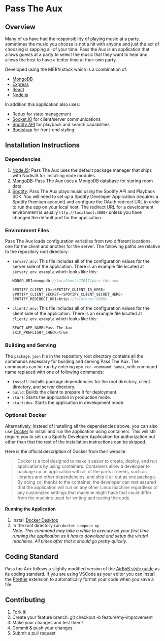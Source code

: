 # Pass The Aux

## Overview

Many of us have had the responsibility of playing music at a party, sometimes the music you choose is not a hit with anyone and just the act of choosing is sapping all of your time. Pass the Aux is an application that allows guests at a party to select the music that they want to hear and allows the host to have a better time at their own party.

Developed using the MERN stack which is a combination of:

- [MongoDB](https://www.mongodb.com/)
- [Express](https://expressjs.com/)
- [React](https://reactjs.org/)
- [Node.js](https://nodejs.org/en/)

In addition this application also uses:

- [Redux](https://redux.js.org/) for state management
- [Socket.IO](https://socket.io/) for client/server communications
- [Spotify API](https://developer.spotify.com/documentation/web-api/) for playback and search capabilities
- [Bootstrap](https://getbootstrap.com/) for front-end styling

## Installation Instructions

### Dependencies

1. [NodeJS](https://nodejs.org/en/): Pass The Aux uses the default package manager that ships with NodeJS for installing node modules.
2. [MongoDB](https://www.mongodb.com/): Pass The Aux uses a MongoDB database for storing room data.
3. [Spotify](https://developer.spotify.com/): Pass The Aux plays music using the Spotify API and Playback SDK. You will need to set up a Spotify Developer Application (requires a Spotify Premium account) and configure the OAuth redirect URL in order to run the app on your local host. The redirect URL for a development environment is usually `http://localhost:3000/` unless you have changed the default port for the application.

### Environment Files

Pass The Aux loads configuration variables from two different locations, one for the client and another for the server. The following paths are relative to the repository root directory:

- `server/.env`: This file includes all of the configuration values for the server side of the application. There is an example file located at `server/.env.example` which looks like this:

  ```js
  MONGO_URI=mongodb://localhost:27017/pass-the-aux

  SPOTIFY_CLIENT_ID=<SPOTIFY_CLIENT_ID_HERE>
  SPOTIFY_CLIENT_SECRET=<SPOTIFY_CLIENT_SECRET_HERE>
  SPOTIFY_REDIRECT_URI=http://localhost:3000/
  ```

- `client/.env`: This file includes all of the configuration values for the client side of the application. There is an example file located at `client/.env.example` which looks like this:

  ```js
  REACT_APP_NAME=Pass The Aux
  SKIP_PREFLIGHT_CHECK=true
  ```

### Building and Serving

The `package.json` file in the repository root directory contains all the commands necessary for building and serving Pass The Aux. The commands can be run by entering `npm run <command name>`, with command name replaced with one of following commands:

- `install`: Installs package dependencies for the root directory, client directory, and server directory.
- `build`: Builds the client to prepare it for deployment.
- `start`: Starts the application in production mode.
- `start:dev`: Starts the application in development mode.

### Optional: Docker

Alternatively, instead of installing all the dependencies above, you can also use [Docker](https://www.docker.com/) to install and run the application using containers. This will still require you to set up a Spotify Developer Application for authorization but other than that the rest of the installation instructions can be skipped.

Here is the official description of Docker from their website:

> Docker is a tool designed to make it easier to create, deploy, and run applications by using containers. Containers allow a developer to package up an application with all of the parts it needs, such as libraries and other dependencies, and ship it all out as one package. By doing so, thanks to the container, the developer can rest assured that the application will run on any other Linux machine regardless of any customized settings that machine might have that could differ from the machine used for writing and testing the code.

#### Running the Application

1. Install [Docker Desktop](https://www.docker.com/products/docker-desktop)
2. In the root directory run `docker-compose up`  
   _Note: This command may take a while to execute on your first time running the application as it has to download and setup the virutal machines. All times after that it should go pretty quickly._

## Coding Standard

Pass the Aux follows a slightly modified version of the [AirBnB style guide](https://github.com/airbnb/javascript) as its coding standard. If you are using VSCode as your editor you can install the [Prettier](https://prettier.io/) extension to automatically format your code when you save a file.

## Contributing

1. Fork it!
2. Create your feature branch: git checkout -b feature/my-improvement
3. Make your changes and test them!
4. Commit & push your changes
5. Submit a pull request
